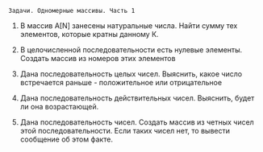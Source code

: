	Задачи. Одномерные массивы. Часть 1	
<ol>
<li>В массив А[N] занесены натуральные числа. Найти сумму тех элементов, которые кратны данному К.</li>

<li><p>В целочисленной последовательности есть нулевые элементы. Создать массив из номеров этих элементов</li></p>

<li><p>Дана последовательность целых чисел. Выяснить, какое число встречается раньше - положительное или отрицательное</li></p>

<p><li>Дана последовательность действительных чисел. Выяснить, будет ли она возрастающей.</p></li>

<p><li>Дана последовательность чисел. Создать массив из четных чисел этой последовательности. Если таких чисел нет, то вывести сообщение об этом факте.</p></li>



















</ol>